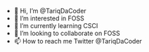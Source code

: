 - 👋 Hi, I’m @TariqDaCoder
- 👀 I’m interested in FOSS
- 🌱 I’m currently learning CSCI
- 💞️ I’m looking to collaborate on FOSS
- 📫 How to reach me Twitter @TariqDaCoder

<!---
TariqDaCoder/TariqDaCoder is a ✨ special ✨ repository because its `README.md` (this file) appears on your GitHub profile.
You can click the Preview link to take a look at your changes.
--->
